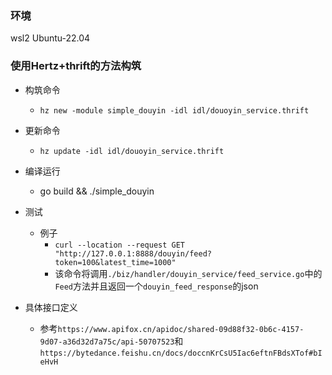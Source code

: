 ### 环境
wsl2 Ubuntu-22.04

### 使用Hertz+thrift的方法构筑

* 构筑命令
    * `hz new -module simple_douyin -idl idl/douoyin_service.thrift`
* 更新命令
    * `hz update -idl idl/douoyin_service.thrift`

* 编译运行
    * go build && ./simple_douyin
* 测试
    * 例子
        * `curl --location --request GET "http://127.0.0.1:8888/douyin/feed?token=100&latest_time=1000"`
        * 该命令将调用`./biz/handler/douyin_service/feed_service.go`中的`Feed`方法并且返回一个`douyin_feed_response`的json
* 具体接口定义
    * 参考`https://www.apifox.cn/apidoc/shared-09d88f32-0b6c-4157-9d07-a36d32d7a75c/api-50707523`和 `https://bytedance.feishu.cn/docs/doccnKrCsU5Iac6eftnFBdsXTof#bIeHvH`